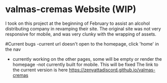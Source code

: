 # valmas-cremas Website (WIP)

 I took on this project at the beginning of February to assist an alcohol distributing company in revamping their site. 
The original site was not very responsive for mobile, and was very clunky with the wrapping of assets. 

#Current bugs 
  -current url doesn't open to the homepage, click 'home' in the nav
  - currently working on the other pages, some will be empty or render the homepage
  -not currently built for mobile. This will be fixed 
The link to the current version is here https://zenyattadiscord.github.io/valmas-cremas
